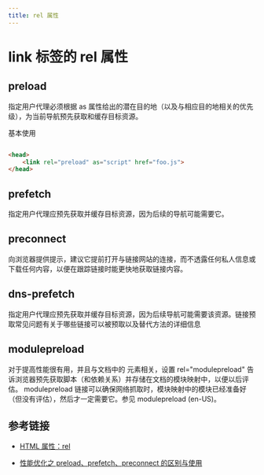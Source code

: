 ```yaml
---
title: rel 属性
---
```


# link 标签的 rel 属性

## preload

指定用户代理必须根据 as 属性给出的潜在目的地（以及与相应目的地相关的优先级），为当前导航预先获取和缓存目标资源。

基本使用

```html

<head>
    <link rel="preload" as="script" href="foo.js">
</head>
```

## prefetch

指定用户代理应预先获取并缓存目标资源，因为后续的导航可能需要它。

## preconnect

向浏览器提供提示，建议它提前打开与链接网站的连接，而不透露任何私人信息或下载任何内容，以便在跟踪链接时能更快地获取链接内容。

## dns-prefetch

指定用户代理应预先获取并缓存目标资源，因为后续导航可能需要该资源。链接预取常见问题有关于哪些链接可以被预取以及替代方法的详细信息

## modulepreload

对于提高性能很有用，并且与文档中的 <link> 元素相关，设置 rel="modulepreload" 告诉浏览器预先获取脚本（和依赖关系）并存储在文档的模块映射中，以便以后评估。 modulepreload 链接可以确保网络抓取时，模块映射中的模块已经准备好（但没有评估），然后才一定需要它。参见 modulepreload (en-US)。

## 参考链接

- [HTML 属性：rel](https://developer.mozilla.org/zh-CN/docs/Web/HTML/Attributes/rel)

- [性能优化之 preload、prefetch、preconnect 的区别与使用](https://juejin.cn/post/7128400578467594248)
